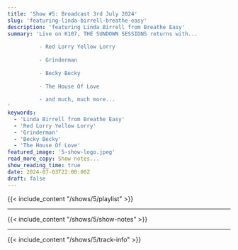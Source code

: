 ```yaml
---
title: 'Show #5: Broadcast 3rd July 2024'
slug: 'featuring-linda-birrell-breathe-easy'
description: 'featuring Linda Birrell from Breathe Easy'
summary: 'Live on K107, THE SUNDOWN SESSIONS returns with...
 
          - Red Lorry Yellow Lorry
                    
          - Grinderman
          
          - Becky Becky
          
          - The House Of Love
          
          - and much, much more...
'
keywords:
  - 'Linda Birrell from Breathe Easy'
  - 'Red Lorry Yellow Lorry'
  - 'Grinderman'
  - 'Becky Becky'
  - 'The House Of Love'
featured_image: '5-show-logo.jpeg'
read_more_copy: Show notes...
show_reading_time: true
date: 2024-07-03T22:00:00Z
draft: false
---
```


{{< include_content "/shows/5/playlist" >}}

---

{{< include_content "/shows/5/show-notes" >}}

---

{{< include_content "/shows/5/track-info" >}}
